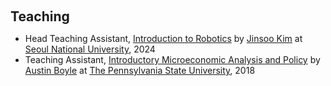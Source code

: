 <h1 id="teaching"></h1>

<h2 style="margin: 60px 0px 10px;">Teaching</h2>

<ul>
  <li>
    Head Teaching Assistant, <a href="https://sites.google.com/snu.ac.kr/jkim/home?authuser=0">Introduction to Robotics</a> by <a href="https://ece.snu.ac.kr/en/research-faculty/faculty/fulltime?md=view&profid=p896">Jinsoo Kim</a> at <a href="https://www.snu.ac.kr/index.html">Seoul National University</a>, 2024
  </li>
  <li>
    Teaching Assistant, <a href="https://bulletins.psu.edu/university-course-descriptions/undergraduate/econ/">Introductory Microeconomic Analysis and Policy</a> by <a href="https://econ.la.psu.edu/people/alb43/">Austin Boyle</a> at <a href="https://www.psu.edu/">The Pennsylvania State University</a>, 2018
  </li>
</ul>
